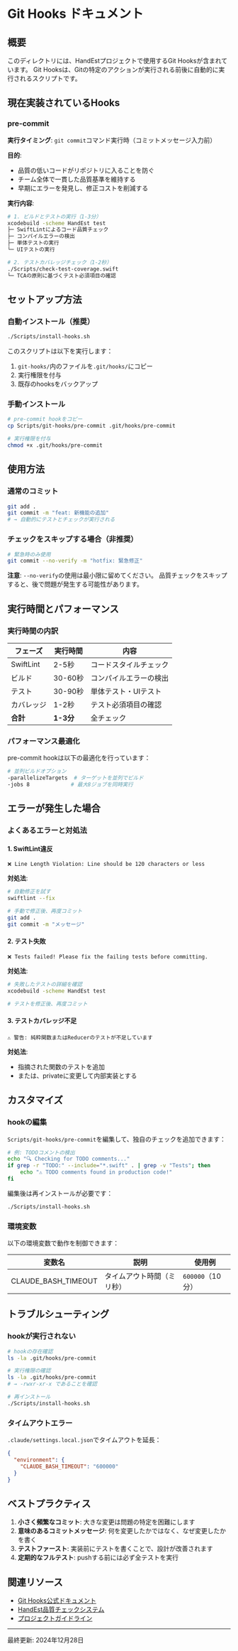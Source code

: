 # Git Hooks ドキュメント

## 概要

このディレクトリには、HandEstプロジェクトで使用するGit Hooksが含まれています。
Git Hooksは、Gitの特定のアクションが実行される前後に自動的に実行されるスクリプトです。

## 現在実装されているHooks

### pre-commit

**実行タイミング**: `git commit`コマンド実行時（コミットメッセージ入力前）

**目的**: 
- 品質の低いコードがリポジトリに入ることを防ぐ
- チーム全体で一貫した品質基準を維持する
- 早期にエラーを発見し、修正コストを削減する

**実行内容**:

```bash
# 1. ビルドとテストの実行（1-3分）
xcodebuild -scheme HandEst test
├─ SwiftLintによるコード品質チェック
├─ コンパイルエラーの検出
├─ 単体テストの実行
└─ UIテストの実行

# 2. テストカバレッジチェック（1-2秒）
./Scripts/check-test-coverage.swift
└─ TCAの原則に基づくテスト必須項目の確認
```

## セットアップ方法

### 自動インストール（推奨）

```bash
./Scripts/install-hooks.sh
```

このスクリプトは以下を実行します：
1. `git-hooks/`内のファイルを`.git/hooks/`にコピー
2. 実行権限を付与
3. 既存のhooksをバックアップ

### 手動インストール

```bash
# pre-commit hookをコピー
cp Scripts/git-hooks/pre-commit .git/hooks/pre-commit

# 実行権限を付与
chmod +x .git/hooks/pre-commit
```

## 使用方法

### 通常のコミット

```bash
git add .
git commit -m "feat: 新機能の追加"
# → 自動的にテストとチェックが実行される
```

### チェックをスキップする場合（非推奨）

```bash
# 緊急時のみ使用
git commit --no-verify -m "hotfix: 緊急修正"
```

**注意**: `--no-verify`の使用は最小限に留めてください。
品質チェックをスキップすると、後で問題が発生する可能性があります。

## 実行時間とパフォーマンス

### 実行時間の内訳

| フェーズ | 実行時間 | 内容 |
|---------|----------|------|
| SwiftLint | 2-5秒 | コードスタイルチェック |
| ビルド | 30-60秒 | コンパイルエラーの検出 |
| テスト | 30-90秒 | 単体テスト・UIテスト |
| カバレッジ | 1-2秒 | テスト必須項目の確認 |
| **合計** | **1-3分** | 全チェック |

### パフォーマンス最適化

pre-commit hookは以下の最適化を行っています：

```bash
# 並列ビルドオプション
-parallelizeTargets  # ターゲットを並列でビルド
-jobs 8             # 最大8ジョブを同時実行
```

## エラーが発生した場合

### よくあるエラーと対処法

#### 1. SwiftLint違反

```
❌ Line Length Violation: Line should be 120 characters or less
```

**対処法**:
```bash
# 自動修正を試す
swiftlint --fix

# 手動で修正後、再度コミット
git add .
git commit -m "メッセージ"
```

#### 2. テスト失敗

```
❌ Tests failed! Please fix the failing tests before committing.
```

**対処法**:
```bash
# 失敗したテストの詳細を確認
xcodebuild -scheme HandEst test

# テストを修正後、再度コミット
```

#### 3. テストカバレッジ不足

```
⚠️ 警告: 純粋関数またはReducerのテストが不足しています
```

**対処法**:
- 指摘された関数のテストを追加
- または、privateに変更して内部実装とする

## カスタマイズ

### hookの編集

`Scripts/git-hooks/pre-commit`を編集して、独自のチェックを追加できます：

```bash
# 例: TODOコメントの検出
echo "🔍 Checking for TODO comments..."
if grep -r "TODO:" --include="*.swift" . | grep -v "Tests"; then
    echo "⚠️ TODO comments found in production code!"
fi
```

編集後は再インストールが必要です：
```bash
./Scripts/install-hooks.sh
```

### 環境変数

以下の環境変数で動作を制御できます：

| 変数名 | 説明 | 使用例 |
|--------|------|--------|
| CLAUDE_BASH_TIMEOUT | タイムアウト時間（ミリ秒） | `600000`（10分） |

## トラブルシューティング

### hookが実行されない

```bash
# hookの存在確認
ls -la .git/hooks/pre-commit

# 実行権限の確認
ls -la .git/hooks/pre-commit
# → -rwxr-xr-x であることを確認

# 再インストール
./Scripts/install-hooks.sh
```

### タイムアウトエラー

`.claude/settings.local.json`でタイムアウトを延長：
```json
{
  "environment": {
    "CLAUDE_BASH_TIMEOUT": "600000"
  }
}
```

## ベストプラクティス

1. **小さく頻繁なコミット**: 大きな変更は問題の特定を困難にします
2. **意味のあるコミットメッセージ**: 何を変更したかではなく、なぜ変更したかを書く
3. **テストファースト**: 実装前にテストを書くことで、設計が改善されます
4. **定期的なフルテスト**: pushする前には必ず全テストを実行

## 関連リソース

- [Git Hooks公式ドキュメント](https://git-scm.com/book/en/v2/Customizing-Git-Git-Hooks)
- [HandEst品質チェックシステム](../QUALITY_CHECKS.md)
- [プロジェクトガイドライン](../../CLAUDE.md)

---

最終更新: 2024年12月28日